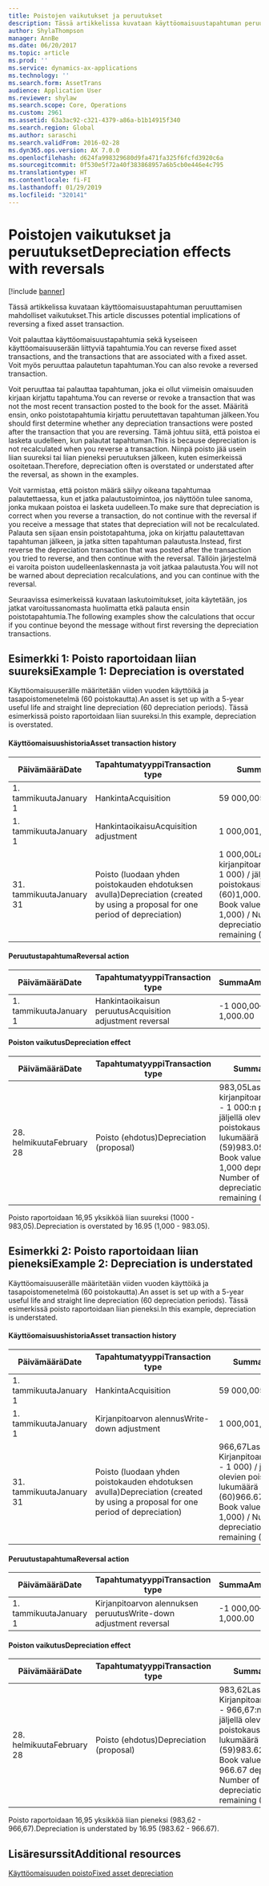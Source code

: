```yaml
---
title: Poistojen vaikutukset ja peruutukset
description: Tässä artikkelissa kuvataan käyttöomaisuustapahtuman peruuttamisen mahdolliset vaikutukset.
author: ShylaThompson
manager: AnnBe
ms.date: 06/20/2017
ms.topic: article
ms.prod: ''
ms.service: dynamics-ax-applications
ms.technology: ''
ms.search.form: AssetTrans
audience: Application User
ms.reviewer: shylaw
ms.search.scope: Core, Operations
ms.custom: 2961
ms.assetid: 63a3ac92-c321-4379-a86a-b1b14915f340
ms.search.region: Global
ms.author: saraschi
ms.search.validFrom: 2016-02-28
ms.dyn365.ops.version: AX 7.0.0
ms.openlocfilehash: d624fa998329680d9fa471fa325f6fcfd3920c6a
ms.sourcegitcommit: 0f530e5f72a40f383868957a6b5cb0e446e4c795
ms.translationtype: HT
ms.contentlocale: fi-FI
ms.lasthandoff: 01/29/2019
ms.locfileid: "320141"
---
```

# <a name="depreciation-effects-with-reversals"></a><span data-ttu-id="1099a-103">Poistojen vaikutukset ja peruutukset</span><span class="sxs-lookup"><span data-stu-id="1099a-103">Depreciation effects with reversals</span></span>

[!include [banner](../includes/banner.md)]

<span data-ttu-id="1099a-104">Tässä artikkelissa kuvataan käyttöomaisuustapahtuman peruuttamisen mahdolliset vaikutukset.</span><span class="sxs-lookup"><span data-stu-id="1099a-104">This article discusses potential implications of reversing a fixed asset transaction.</span></span> 

<span data-ttu-id="1099a-105">Voit palauttaa käyttöomaisuustapahtumia sekä kyseiseen käyttöomaisuuserään liittyviä tapahtumia.</span><span class="sxs-lookup"><span data-stu-id="1099a-105">You can reverse fixed asset transactions, and the transactions that are associated with a fixed asset.</span></span> <span data-ttu-id="1099a-106">Voit myös peruuttaa palautetun tapahtuman.</span><span class="sxs-lookup"><span data-stu-id="1099a-106">You can also revoke a reversed transaction.</span></span> 

<span data-ttu-id="1099a-107">Voit peruuttaa tai palauttaa tapahtuman, joka ei ollut viimeisin omaisuuden kirjaan kirjattu tapahtuma.</span><span class="sxs-lookup"><span data-stu-id="1099a-107">You can reverse or revoke a transaction that was not the most recent transaction posted to the book for the asset.</span></span> <span data-ttu-id="1099a-108">Määritä ensin, onko poistotapahtumia kirjattu peruutettavan tapahtuman jälkeen.</span><span class="sxs-lookup"><span data-stu-id="1099a-108">You should first determine whether any depreciation transactions were posted after the transaction that you are reversing.</span></span> <span data-ttu-id="1099a-109">Tämä johtuu siitä, että poistoa ei lasketa uudelleen, kun palautat tapahtuman.</span><span class="sxs-lookup"><span data-stu-id="1099a-109">This is because depreciation is not recalculated when you reverse a transaction.</span></span> <span data-ttu-id="1099a-110">Niinpä poisto jää usein liian suureksi tai liian pieneksi peruutuksen jälkeen, kuten esimerkeissä osoitetaan.</span><span class="sxs-lookup"><span data-stu-id="1099a-110">Therefore, depreciation often is overstated or understated after the reversal, as shown in the examples.</span></span> 

<span data-ttu-id="1099a-111">Voit varmistaa, että poiston määrä säilyy oikeana tapahtumaa palautettaessa, kun et jatka palautustoimintoa, jos näyttöön tulee sanoma, jonka mukaan poistoa ei lasketa uudelleen.</span><span class="sxs-lookup"><span data-stu-id="1099a-111">To make sure that depreciation is correct when you reverse a transaction, do not continue with the reversal if you receive a message that states that depreciation will not be recalculated.</span></span> <span data-ttu-id="1099a-112">Palauta sen sijaan ensin poistotapahtuma, joka on kirjattu palautettavan tapahtuman jälkeen, ja jatka sitten tapahtuman palautusta.</span><span class="sxs-lookup"><span data-stu-id="1099a-112">Instead, first reverse the depreciation transaction that was posted after the transaction you tried to reverse, and then continue with the reversal.</span></span> <span data-ttu-id="1099a-113">Tällöin järjestelmä ei varoita poiston uudelleenlaskennasta ja voit jatkaa palautusta.</span><span class="sxs-lookup"><span data-stu-id="1099a-113">You will not be warned about depreciation recalculations, and you can continue with the reversal.</span></span> 

<span data-ttu-id="1099a-114">Seuraavissa esimerkeissä kuvataan laskutoimitukset, joita käytetään, jos jatkat varoitussanomasta huolimatta etkä palauta ensin poistotapahtumia.</span><span class="sxs-lookup"><span data-stu-id="1099a-114">The following examples show the calculations that occur if you continue beyond the message without first reversing the depreciation transactions.</span></span>

## <a name="example-1-depreciation-is-overstated"></a><span data-ttu-id="1099a-115"> Esimerkki 1: Poisto raportoidaan liian suureksi</span><span class="sxs-lookup"><span data-stu-id="1099a-115">Example 1: Depreciation is overstated</span></span>
<span data-ttu-id="1099a-116">Käyttöomaisuuserälle määritetään viiden vuoden käyttöikä ja tasapoistomenetelmä (60 poistokautta).</span><span class="sxs-lookup"><span data-stu-id="1099a-116">An asset is set up with a 5-year useful life and straight line depreciation (60 depreciation periods).</span></span> <span data-ttu-id="1099a-117">Tässä esimerkissä poisto raportoidaan liian suureksi.</span><span class="sxs-lookup"><span data-stu-id="1099a-117">In this example, depreciation is overstated.</span></span>
#### <a name="asset-transaction-history"></a><span data-ttu-id="1099a-118">Käyttöomaisuushistoria</span><span class="sxs-lookup"><span data-stu-id="1099a-118">Asset transaction history</span></span>

| <span data-ttu-id="1099a-119">Päivämäärä</span><span class="sxs-lookup"><span data-stu-id="1099a-119">Date</span></span>       | <span data-ttu-id="1099a-120">Tapahtumatyyppi</span><span class="sxs-lookup"><span data-stu-id="1099a-120">Transaction type</span></span>                                                          | <span data-ttu-id="1099a-121">Summa</span><span class="sxs-lookup"><span data-stu-id="1099a-121">Amount</span></span>                                    |
|------------|---------------------------------------------------------------------------|-------------------------------------------|
| <span data-ttu-id="1099a-122">1. tammikuuta</span><span class="sxs-lookup"><span data-stu-id="1099a-122">January 1</span></span>  | <span data-ttu-id="1099a-123">Hankinta</span><span class="sxs-lookup"><span data-stu-id="1099a-123">Acquisition</span></span>                                                               | <span data-ttu-id="1099a-124">59 000,00</span><span class="sxs-lookup"><span data-stu-id="1099a-124">59,000.00</span></span>                                 |
| <span data-ttu-id="1099a-125">1. tammikuuta</span><span class="sxs-lookup"><span data-stu-id="1099a-125">January 1</span></span>  | <span data-ttu-id="1099a-126">Hankintaoikaisu</span><span class="sxs-lookup"><span data-stu-id="1099a-126">Acquisition adjustment</span></span>                                                    | <span data-ttu-id="1099a-127">1 000,00</span><span class="sxs-lookup"><span data-stu-id="1099a-127">1,000.00</span></span>                                  |
| <span data-ttu-id="1099a-128">31. tammikuuta</span><span class="sxs-lookup"><span data-stu-id="1099a-128">January 31</span></span> | <span data-ttu-id="1099a-129">Poisto (luodaan yhden poistokauden ehdotuksen avulla)</span><span class="sxs-lookup"><span data-stu-id="1099a-129">Depreciation (created by using a proposal for one period of depreciation)</span></span> | <span data-ttu-id="1099a-130">1 000,00Laskelma: kirjanpitoarvo (59 000 + 1 000) / jäljellä olevien poistokausien lukumäärä (60)</span><span class="sxs-lookup"><span data-stu-id="1099a-130">1,000.00Calculation: Book value (59,000 + 1,000) / Number of depreciation periods remaining (60)</span></span> |

#### <a name="reversal-action"></a><span data-ttu-id="1099a-131">Peruutustapahtuma</span><span class="sxs-lookup"><span data-stu-id="1099a-131">Reversal action</span></span>

| <span data-ttu-id="1099a-132">Päivämäärä</span><span class="sxs-lookup"><span data-stu-id="1099a-132">Date</span></span>      | <span data-ttu-id="1099a-133">Tapahtumatyyppi</span><span class="sxs-lookup"><span data-stu-id="1099a-133">Transaction type</span></span>                | <span data-ttu-id="1099a-134">Summa</span><span class="sxs-lookup"><span data-stu-id="1099a-134">Amount</span></span>    |
|-----------|---------------------------------|-----------|
| <span data-ttu-id="1099a-135">1. tammikuuta</span><span class="sxs-lookup"><span data-stu-id="1099a-135">January 1</span></span> | <span data-ttu-id="1099a-136">Hankintaoikaisun peruutus</span><span class="sxs-lookup"><span data-stu-id="1099a-136">Acquisition adjustment reversal</span></span> | <span data-ttu-id="1099a-137">-1 000,00</span><span class="sxs-lookup"><span data-stu-id="1099a-137">–1,000.00</span></span> |

#### <a name="depreciation-effect"></a><span data-ttu-id="1099a-138">Poiston vaikutus</span><span class="sxs-lookup"><span data-stu-id="1099a-138">Depreciation effect</span></span>

| <span data-ttu-id="1099a-139">Päivämäärä</span><span class="sxs-lookup"><span data-stu-id="1099a-139">Date</span></span>        | <span data-ttu-id="1099a-140">Tapahtumatyyppi</span><span class="sxs-lookup"><span data-stu-id="1099a-140">Transaction type</span></span>        | <span data-ttu-id="1099a-141">Summa</span><span class="sxs-lookup"><span data-stu-id="1099a-141">Amount</span></span>                                                                                |
|-------------|-------------------------|---------------------------------------------------------------------------------------|
| <span data-ttu-id="1099a-142">28. helmikuuta</span><span class="sxs-lookup"><span data-stu-id="1099a-142">February 28</span></span> | <span data-ttu-id="1099a-143">Poisto (ehdotus)</span><span class="sxs-lookup"><span data-stu-id="1099a-143">Depreciation (proposal)</span></span> | <span data-ttu-id="1099a-144">983,05Laskelma: kirjanpitoarvo (59 000 - 1 000:n poisto) / jäljellä olevien poistokausien lukumäärä (59)</span><span class="sxs-lookup"><span data-stu-id="1099a-144">983.05Calculation: Book value (59,000 - 1,000 depreciation) / Number of depreciation periods remaining (59)</span></span> |

<span data-ttu-id="1099a-145">Poisto raportoidaan 16,95 yksikköä liian suureksi (1000 - 983,05).</span><span class="sxs-lookup"><span data-stu-id="1099a-145">Depreciation is overstated by 16.95 (1,000 - 983.05).</span></span>

## <a name="example-2-depreciation-is-understated"></a><span data-ttu-id="1099a-146"> Esimerkki 2: Poisto raportoidaan liian pieneksi</span><span class="sxs-lookup"><span data-stu-id="1099a-146">Example 2: Depreciation is understated</span></span>
<span data-ttu-id="1099a-147">Käyttöomaisuuserälle määritetään viiden vuoden käyttöikä ja tasapoistomenetelmä (60 poistokautta).</span><span class="sxs-lookup"><span data-stu-id="1099a-147">An asset is set up with a 5-year useful life and straight line depreciation (60 depreciation periods).</span></span> <span data-ttu-id="1099a-148">Tässä esimerkissä poisto raportoidaan liian pieneksi.</span><span class="sxs-lookup"><span data-stu-id="1099a-148">In this example, depreciation is understated.</span></span>
#### <a name="asset-transaction-history"></a><span data-ttu-id="1099a-149">Käyttöomaisuushistoria</span><span class="sxs-lookup"><span data-stu-id="1099a-149">Asset transaction history</span></span>

| <span data-ttu-id="1099a-150">Päivämäärä</span><span class="sxs-lookup"><span data-stu-id="1099a-150">Date</span></span>       | <span data-ttu-id="1099a-151">Tapahtumatyyppi</span><span class="sxs-lookup"><span data-stu-id="1099a-151">Transaction type</span></span>                                                          | <span data-ttu-id="1099a-152">Summa</span><span class="sxs-lookup"><span data-stu-id="1099a-152">Amount</span></span>                                      |
|------------|---------------------------------------------------------------------------|---------------------------------------------|
| <span data-ttu-id="1099a-153">1. tammikuuta</span><span class="sxs-lookup"><span data-stu-id="1099a-153">January 1</span></span>  | <span data-ttu-id="1099a-154">Hankinta</span><span class="sxs-lookup"><span data-stu-id="1099a-154">Acquisition</span></span>                                                               | <span data-ttu-id="1099a-155">59 000,00</span><span class="sxs-lookup"><span data-stu-id="1099a-155">59,000.00</span></span>                                   |
| <span data-ttu-id="1099a-156">1. tammikuuta</span><span class="sxs-lookup"><span data-stu-id="1099a-156">January 1</span></span>  | <span data-ttu-id="1099a-157">Kirjanpitoarvon alennus</span><span class="sxs-lookup"><span data-stu-id="1099a-157">Write-down adjustment</span></span>                                                     | <span data-ttu-id="1099a-158">1 000,00</span><span class="sxs-lookup"><span data-stu-id="1099a-158">1,000.00</span></span>                                    |
| <span data-ttu-id="1099a-159">31. tammikuuta</span><span class="sxs-lookup"><span data-stu-id="1099a-159">January 31</span></span> | <span data-ttu-id="1099a-160">Poisto (luodaan yhden poistokauden ehdotuksen avulla)</span><span class="sxs-lookup"><span data-stu-id="1099a-160">Depreciation (created by using a proposal for one period of depreciation)</span></span> | <span data-ttu-id="1099a-161">966,67Laskelma: Kirjanpitoarvo (59 000 - 1 000) / jäljellä olevien poistokausien lukumäärä (60)</span><span class="sxs-lookup"><span data-stu-id="1099a-161">966.67Calculation: Book value (59,000 - 1,000) / Number of depreciation periods remaining (60)</span></span> |

#### <a name="reversal-action"></a><span data-ttu-id="1099a-162">Peruutustapahtuma</span><span class="sxs-lookup"><span data-stu-id="1099a-162">Reversal action</span></span>

| <span data-ttu-id="1099a-163">Päivämäärä</span><span class="sxs-lookup"><span data-stu-id="1099a-163">Date</span></span>      | <span data-ttu-id="1099a-164">Tapahtumatyyppi</span><span class="sxs-lookup"><span data-stu-id="1099a-164">Transaction type</span></span>               | <span data-ttu-id="1099a-165">Summa</span><span class="sxs-lookup"><span data-stu-id="1099a-165">Amount</span></span>    |
|-----------|--------------------------------|-----------|
| <span data-ttu-id="1099a-166">1. tammikuuta</span><span class="sxs-lookup"><span data-stu-id="1099a-166">January 1</span></span> | <span data-ttu-id="1099a-167">Kirjanpitoarvon alennuksen peruutus</span><span class="sxs-lookup"><span data-stu-id="1099a-167">Write-down adjustment reversal</span></span> | <span data-ttu-id="1099a-168">-1 000,00</span><span class="sxs-lookup"><span data-stu-id="1099a-168">–1,000.00</span></span> |

#### <a name="depreciation-effect"></a><span data-ttu-id="1099a-169">Poiston vaikutus</span><span class="sxs-lookup"><span data-stu-id="1099a-169">Depreciation effect</span></span>

| <span data-ttu-id="1099a-170">Päivämäärä</span><span class="sxs-lookup"><span data-stu-id="1099a-170">Date</span></span>        | <span data-ttu-id="1099a-171">Tapahtumatyyppi</span><span class="sxs-lookup"><span data-stu-id="1099a-171">Transaction type</span></span>        | <span data-ttu-id="1099a-172">Summa</span><span class="sxs-lookup"><span data-stu-id="1099a-172">Amount</span></span>                                                                                       |
|-------------|-------------------------|----------------------------------------------------------------------------------------------|
| <span data-ttu-id="1099a-173">28. helmikuuta</span><span class="sxs-lookup"><span data-stu-id="1099a-173">February 28</span></span> | <span data-ttu-id="1099a-174">Poisto (ehdotus)</span><span class="sxs-lookup"><span data-stu-id="1099a-174">Depreciation (proposal)</span></span> | <span data-ttu-id="1099a-175">983,62Laskelma: Kirjanpitoarvo (59 000 - 966,67:n poisto) / jäljellä olevien poistokausien lukumäärä (59)</span><span class="sxs-lookup"><span data-stu-id="1099a-175">983.62Calculation: Book value (59,000 - 966.67 depreciation) / Number of depreciation periods remaining (59)</span></span> |

<span data-ttu-id="1099a-176">Poisto raportoidaan 16,95 yksikköä liian pieneksi (983,62 - 966,67).</span><span class="sxs-lookup"><span data-stu-id="1099a-176">Depreciation is understated by 16.95 (983.62 - 966.67).</span></span>



<a name="additional-resources"></a><span data-ttu-id="1099a-177">Lisäresurssit</span><span class="sxs-lookup"><span data-stu-id="1099a-177">Additional resources</span></span>
--------

[<span data-ttu-id="1099a-178">Käyttöomaisuuden poisto</span><span class="sxs-lookup"><span data-stu-id="1099a-178">Fixed asset depreciation</span></span>](fixed-asset-depreciation.md)



